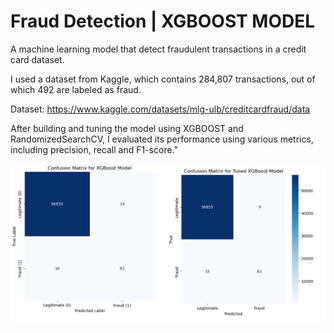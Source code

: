 # Fraud Detection | XGBOOST MODEL

A machine learning model that detect fraudulent transactions in a credit card dataset.

I used a dataset from Kaggle, which contains 284,807 transactions, out of which 492 are labeled as fraud.

Dataset: https://www.kaggle.com/datasets/mlg-ulb/creditcardfraud/data

After building and tuning the model using XGBOOST and RandomizedSearchCV, I evaluated its performance using various metrics, including precision, recall and F1-score."


![Model Evaluation](confusionmatrix.png)
